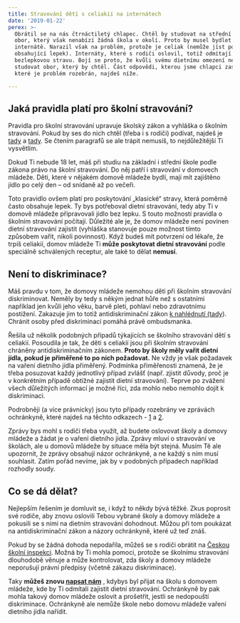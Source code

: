 ```yaml
---
title: Stravování dětí s celiakií na internátech
date: '2019-01-22'
perex: >-
  Obrátil se na nás čtrnáctiletý chlapec. Chtěl by studovat na střední škole
  obor, který však nenabízí žádná škola v okolí. Proto by musel bydlet na
  internátě. Narazil však na problém, protože je celiak (nemůže jíst potraviny
  obsahující lepek). Internáty, které s rodiči oslovil, totiž odmítají vařit
  bezlepkovou stravu. Bojí se proto, že kvůli svému dietnímu omezení nebude moci
  studovat obor, který by chtěl. Část odpovědi, kterou jsme chlapci zaslali a ve
  které je problém rozebrán, najdeš níže.

---
```





## Jaká pravidla platí pro školní stravování?



Pravidla pro školní stravování upravuje školský zákon a vyhláška o školním stravování. Pokud by ses do nich chtěl (třeba i s rodiči) podívat, najdeš je [tady](https://zakonyprolidi.cz/cs/2004-561) a [tady](https://zakonyprolidi.cz/cs/2005-107). Se čtením paragrafů se ale trápit nemusíš, to nejdůležitější Ti vysvětlím.



Dokud Ti nebude 18 let, máš při studiu na základní i střední škole podle zákona právo na školní stravování. Do něj patří i stravování v domovech mládeže. Děti, které v nějakém domově mládeže bydlí, mají mít zajištěno jídlo po celý den – od snídaně až po večeři.



Toto pravidlo ovšem platí pro poskytování „klasické“ stravy, která poměrně často obsahuje lepek. Ty bys potřeboval dietní stravování, tedy aby Ti v domově mládeže připravovali jídlo bez lepku. S touto možností pravidla o školním stravování počítají. Důležité ale je, že domov mládeže není povinen dietní stravování zajistit (vyhláška stanovuje pouze možnost tímto způsobem vařit, nikoli povinnost). Když budeš mít potvrzení od lékaře, že trpíš celiakií, domov mládeže Ti **může poskytovat dietní stravování** podle speciálně schválených receptur, ale také to dělat **nemusí**.



## Není to diskriminace?



Máš pravdu v tom, že domovy mládeže nemohou děti při školním stravování diskriminovat. Neměly by tedy s někým jednat hůře než s ostatními například jen kvůli jeho věku, barvě pleti, pohlaví nebo zdravotnímu postižení. Zakazuje jim to totiž antidiskriminační zákon [k nahlédnutí (tady](https://zakonyprolidi.cz/cs/2009-198)). Chránit osoby před diskriminací pomáhá právě ombudsmanka.



Řešila už několik podobných případů týkajících se školního stravování dětí s celiakií. Posoudila je tak, že děti s celiakií jsou při školním stravování chráněny antidiskriminačním zákonem. **Proto by školy měly vařit dietní jídla, pokud je přiměřené to po nich požadovat.** Ne vždy je však požadavek na vaření dietního jídla přiměřený. Podmínka přiměřenosti znamená, že je třeba posuzovat každý jednotlivý případ zvlášť (např. zjistit důvody, proč je v konkrétním případě obtížné zajistit dietní stravování). Teprve po zvážení všech důležitých informací je možné říci, zda mohlo nebo nemohlo dojít k diskriminaci.



Podrobněji (a více právnicky) jsou tyto případy rozebrány ve zprávách ochránkyně, které najdeš na těchto odkazech - [1](https://www.ochrance.cz/fileadmin/user_upload/ESO/6059-2015-IP-Z.pdf) a [2](https://www.ochrance.cz/fileadmin/user_upload/ESO/5679-2016-IP-zprava.pdf).



Zprávy bys mohl s rodiči třeba využít, až budete oslovovat školy a domovy mládeže a žádat je o vaření dietního jídla. Zprávy mluví o stravování ve školách, ale u domovů mládeže by situace měla být stejná. Musím Tě ale upozornit, že zprávy obsahují názor ochránkyně, a ne každý s ním musí souhlasit. Zatím pořád nevíme, jak by v podobných případech například rozhodly soudy.



## Co se dá dělat?



Nejlepším řešením je domluvit se, i když to někdy bývá těžké. Zkus poprosit své rodiče, aby znovu oslovili Tebou vybrané školy a domovy mládeže a pokusili se s nimi na dietním stravování dohodnout. Můžou při tom poukázat na antidiskriminační zákon a názory ochránkyně, které už teď znáš.



Pokud by se žádná dohoda nepodařila, můžeš se s rodiči obrátit na [Českou školní inspekci](https://www.csicr.cz/cz/Poradna-QL/Poradna/Jak-podavat-stiznosti,-podnety,-petice/Stiznosti,-podnety,-petice). Možná by Ti mohla pomoci, protože se školnímu stravování dlouhodobě věnuje a může kontrolovat, zda školy a domovy mládeže neporušují právní předpisy (včetně zákazu diskriminace).



Taky **můžeš znovu [napsat nám](https://deti.ochrance.cz/stravovani-deti-s-celiakii-na-internatech/)** , kdybys byl přijat na školu s domovem mládeže, kde by Ti odmítali zajistit dietní stravování. Ochránkyně by pak mohla takový domov mládeže oslovit a prošetřit, jestli se nedopouští diskriminace. Ochránkyně ale nemůže škole nebo domovu mládeže vaření dietního jídla nařídit.



